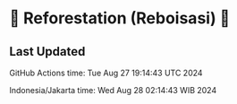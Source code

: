 
# 🌳 Reforestation (Reboisasi) 🌲

## Last Updated

GitHub Actions time: Tue Aug 27 19:14:43 UTC 2024

Indonesia/Jakarta time: Wed Aug 28 02:14:43 WIB 2024
